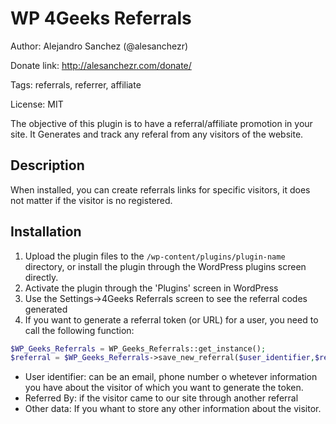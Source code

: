 WP 4Geeks Referrals
====================
Author: Alejandro Sanchez (@alesanchezr)

Donate link: http://alesanchezr.com/donate/

Tags: referrals, referrer, affiliate

License: MIT

The objective of this plugin is to have a referral/affiliate promotion in your site. It Generates and track any referal from any visitors of the website.

Description
-----------

When installed, you can create referrals links for specific visitors, it does not matter if the visitor is no registered.

Installation
------------

1. Upload the plugin files to the `/wp-content/plugins/plugin-name` directory, or install the plugin through the WordPress plugins screen directly.
2. Activate the plugin through the 'Plugins' screen in WordPress
3. Use the Settings->4Geeks Referrals screen to see the referral codes generated
4. If you want to generate a referral token (or URL) for a user, you need to call the following function:

```php
$WP_Geeks_Referrals = WP_Geeks_Referrals::get_instance();
$referral = $WP_Geeks_Referrals->save_new_referral($user_identifier,$referred_by,$other_data);
```

* User identifier: can be an email, phone number o whetever information you have about the visitor of which you want to generate the token.
* Referred By: if the visitor came to our site through another referral
* Other data: If you whant to store any other information about the visitor.